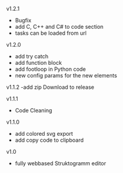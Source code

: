 v1.2.1

- Bugfix
- add C, C++ and C# to code section
- tasks can be loaded from url

v1.2.0

- add try catch
- add function block
- add footloop in Python code
- new config params for the new elements

v1.1.2
-add zip Download to release

v1.1.1

- Code Cleaning

v1.1.0

- add colored svg export
- add copy code to clipboard

v1.0

- fully webbased Struktogramm editor
